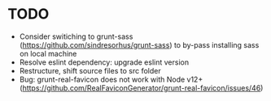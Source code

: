 # TODO

- Consider switiching to grunt-sass (https://github.com/sindresorhus/grunt-sass) to by-pass installing sass on local machine
- Resolve eslint dependency: upgrade eslint version
- Restructure, shift source files to src folder
- Bug: grunt-real-favicon does not work with Node v12+ (https://github.com/RealFaviconGenerator/grunt-real-favicon/issues/46)